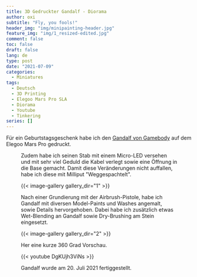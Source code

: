 ```yaml
---
title: 3D Gedruckter Gandalf - Diorama
author: oxi
subtitle: "Fly, you fools!"
header_img: "img/minipainting-header.jpg"
feature_img: "img/1_resized-edited.jpg"
comment: false
toc: false
draft: false
lang: de
type: post
date: "2021-07-09"
categories:
  - Miniatures
tags:
  - Deutsch
  - 3D Printing
  - Elegoo Mars Pro SLA
  - Diorama
  - Youtube
  - Tinkering
series: []
---
```

Für ein Geburtstagsgeschenk habe ich den <a rel="noreferrer noopener" href="https://www.gambody.com/3d-models/gandalf-the-gray" target="_blank">Gandalf von Gamebody</a> auf dem Elegoo Mars Pro gedruckt.<figure class="wp-block-image size-large is-style-default">

Zudem habe ich seinen Stab mit einem Micro-LED versehen und mit sehr viel Geduld die Kabel verlegt sowie eine Öffnung in die Base gemacht. Damit diese Veränderungen nicht auffallen, habe ich diese mit Milliput "Weggespachtelt".

{{< image-gallery gallery_dir="1" >}}

Nach einer Grundierung mit der Airbrush-Pistole, habe ich Gandalf mit diversen Model-Paints und Washes angemalt, sowie Details hervorgehoben. Dabei habe ich zusätzlich etwas Wet-Blending an Gandalf sowie Dry-Brushing am Stein eingesetzt.

{{< image-gallery gallery_dir="2" >}}

Her eine kurze 360 Grad Vorschau.

{{< youtube DgKUjh3ViNs >}}

Gandalf wurde am 20. Juli 2021 fertiggestellt.
